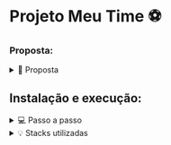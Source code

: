
# Projeto Meu Time ⚽️

###  Proposta: 

<details>
<summary>📝 Proposta</summary>

O projeto "Meu Time" é uma aplicação que permite visualizar informações detalhadas de um time de futebol e seus jogadores com base no país, liga, copa e temporada selecionados. Utilizando a [API Football](https://www.api-football.com/), o projeto realiza consultas para obter os dados necessários.

</details>

## Instalação e execução:

<details>
  <summary>💻 Passo a passo</summary>

Clone este repositório:
```bash
git clone git@github.com:vitor-nogueira-dev/football.git
```

Entre no diretório e instale as dependências:

```bash
cd football
npm install
```

1. Para realizar as consultas, é necessário criar uma conta no site [API Football](https://dashboard.api-football.com/) e gerar uma chave de acesso `API-KEY`.

2. Após obter sua `API-KEY`, acesse o link de deploy da aplicação: [Meu time](https://meutime-vn.netlify.app/).

3. Insira sua `API-KEY` no campo apropriado.

4. Selecione o país desejado, em seguida, escolha a liga ou copa correspondente e digite a temporada no prompt exibido `(YYYY)`. Em seguida, clique em `"Ok"`.

5. Por fim, escolha o time desejado para visualizar as informações da temporada e os jogadores relacionados.

<div flex>

![Passo a passo](/passo-a-passo.png)
</div>

</details>


<details>
<summary>💡 Stacks utilizadas</summary>

Linguagem de programação: ![JavaScript](https://img.shields.io/badge/JavaScript-323330?style=for-the-badge&logo=javascript&logoColor=F7DF1E)&nbsp; </br>
Framework de desenvolvimento: ![React JS](https://img.shields.io/badge/React-20232A?style=for-the-badge&logo=react&logoColor=61DAFB)&nbsp; </br>
Estilização CSS in JS: ![Styled Components](https://img.shields.io/badge/styled_components-DB7093?style=for-the-badge&logo=styled-components&logoColor=white)&nbsp; </br>
Folha de estilo: ![CSS](https://img.shields.io/badge/CSS3-DB7093?style=for-the-badge&logo=css3&logoColor=white)&nbsp; </br>
Gerencimento de estado: ![Redux](https://img.shields.io/badge/Redux-00000F?style=for-the-badge&logo=redux&logoColor=white)&nbsp; </br>
Ferramenta de análise de código estática: ![ESLint](https://img.shields.io/badge/ESLint-00000F?style=for-the-badge&logo=eslint&logoColor=white)&nbsp; </br>
Ferramenta de formatação de código: ![Prettier](https://img.shields.io/badge/Prettier-00000F?style=for-the-badge&logo=prettier&logoColor=white)&nbsp; </br>
</details>


